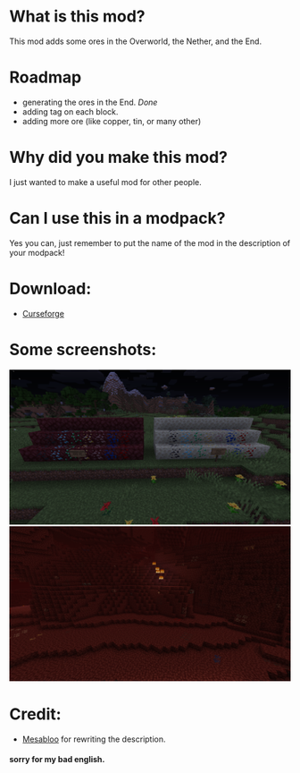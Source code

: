 # What is this mod?

This mod adds some ores in the Overworld, the Nether, and the End.

# Roadmap

- generating the ores in the End. *Done*
- adding tag on each block.
- adding more ore (like copper, tin, or many other)

# Why did you make this mod?

I just wanted to make a useful mod for other people.

# Can I use this in a modpack?

Yes you can, just remember to put the name of the mod in the description of your modpack!

# Download:

- [Curseforge](https://www.curseforge.com/minecraft/mc-mods/janoeo)

# Some screenshots:

![img1](https://raw.githubusercontent.com/AlasDiablo/JANOEO/master/textures/desc/2019-08-22_15.29.40.png)
![img2](https://raw.githubusercontent.com/AlasDiablo/JANOEO/master/textures/desc/2019-08-22_15.30.17.png)

# Credit:

- [Mesabloo](https://github.com/Mesabloo) for rewriting the description.

#### sorry for my bad english.